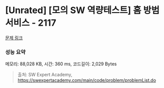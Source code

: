 # [Unrated] [모의 SW 역량테스트] 홈 방범 서비스 - 2117 

[문제 링크](https://swexpertacademy.com/main/code/problem/problemDetail.do?contestProbId=AV5V61LqAf8DFAWu) 

### 성능 요약

메모리: 88,028 KB, 시간: 360 ms, 코드길이: 2,029 Bytes



> 출처: SW Expert Academy, https://swexpertacademy.com/main/code/problem/problemList.do